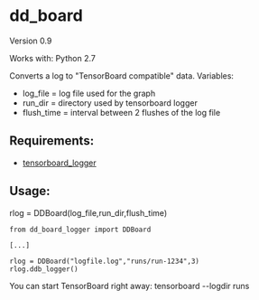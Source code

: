 # dd_board
Version 0.9

Works with: Python 2.7

Converts a log to "TensorBoard compatible" data.
Variables:

- log_file = log file used for the graph
- run_dir = directory used by tensorboard logger
- flush_time = interval between 2 flushes of the log file


Requirements:
-------------

- [tensorboard_logger](https://github.com/TeamHG-Memex/tensorboard_logger)

Usage:
------
rlog = DDBoard(log_file,run_dir,flush_time)

```
from dd_board_logger import DDBoard

[...]

rlog = DDBoard("logfile.log","runs/run-1234",3)
rlog.ddb_logger()

```

You can start TensorBoard right away:
tensorboard --logdir runs
